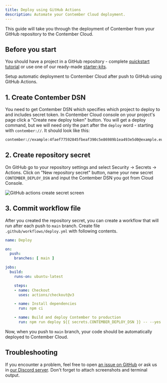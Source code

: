 ```yaml
---
title: Deploy using GitHub Actions
description: Automate your Contember Cloud deployment.
---
```


This guide will take you through the deployment of Contember from your GitHub repository to the Contember Cloud.

## Before you start

You should have a project in a GitHub repository - complete [quickstart tutorial](/intro/quickstart.mdx) or use one of our ready-made [starter-kits](https://github.com/contember/starter-kits).


Setup automatic deployment to Contember Cloud after push to GitHub using GitHub Actions.

## 1. Create Contember DSN

You need to get Contember DSN which specifies which project to deploy to and includes secret token. In Contember Cloud console on your project's page click a "Create new deploy token" button. You will get a deploy command, but we will need only the part after the `deploy` word - starting with `contember://`. It should look like this:

```txt title="Contember DSN example"
contember://example:4faef77592845fbeaf390c5e86989b1ea493e5d0@example.eu.contember.cloud
```

## 2. Create repository secret

On GitHub go to your repository settings and select Security → Secrets → Actions. Click on "New repository secret" button, name your new secret `CONTEMBER_DEPLOY_DSN` and input the Contember DSN you got from Cloud Console.

![GitHub actions create secret screen](/assets/github-actions-secret.png)


## 3. Commit workflow file

After you created the repository secret, you can create a workflow that will run after each push to `main` branch. Create file `.github/workflows/deploy.yml` with following contents.

```yaml title=".github/workflows/deploy.yml"
name: Deploy

on:
  push:
    branches: [ main ]

jobs:
  build:
    runs-on: ubuntu-latest

    steps:
    - name: Checkout
      uses: actions/checkout@v3

    - name: Install dependencies
      run: npm ci

    - name: Build and deploy Contember to production
      run: npm run deploy ${{ secrets.CONTEMBER_DEPLOY_DSN }} -- --yes
```

Now, when you push to `main` branch, your code should be automatically deployed to Contember Cloud.

## Troubleshooting

If you encounter a problem, feel free to open [an issue on GitHub](https://github.com/contember/admin/issues/new) or ask us in [our Discord server](https://discord.gg/EkhsuAK2Fg). Don't forget to attach screenshots and terminal output.
